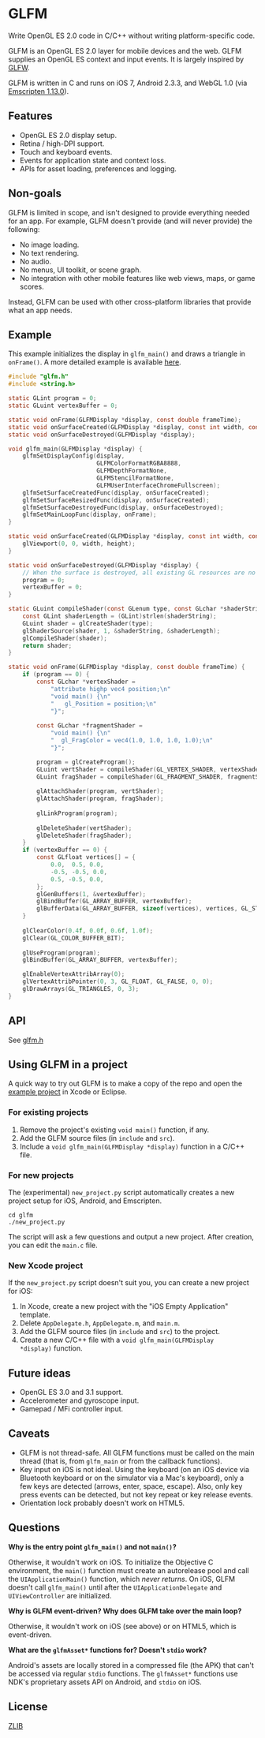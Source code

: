 # GLFM
Write OpenGL ES 2.0 code in C/C++ without writing platform-specific code.

GLFM is an OpenGL ES 2.0 layer for mobile devices and the web. GLFM supplies an OpenGL ES context and input events. It is largely inspired by [GLFW](http://www.glfw.org/).

GLFM is written in C and runs on iOS 7, Android 2.3.3, and WebGL 1.0 (via [Emscripten 1.13.0](https://github.com/kripken/emscripten)).

## Features
* OpenGL ES 2.0 display setup.
* Retina / high-DPI support.
* Touch and keyboard events. 
* Events for application state and context loss. 
* APIs for asset loading, preferences and logging.

## Non-goals
GLFM is limited in scope, and isn't designed to provide everything needed for an app. For example, GLFM doesn't provide (and will never provide) the following:

* No image loading. 
* No text rendering.
* No audio.
* No menus, UI toolkit, or scene graph.
* No integration with other mobile features like web views, maps, or game scores.

Instead, GLFM can be used with other cross-platform libraries that provide what an app needs.

## Example
This example initializes the display in <code>glfm_main()</code> and draws a triangle in <code>onFrame()</code>. A more detailed example is available [here](example/src/main.c).

```C
#include "glfm.h"
#include <string.h>

static GLint program = 0;
static GLuint vertexBuffer = 0;

static void onFrame(GLFMDisplay *display, const double frameTime);
static void onSurfaceCreated(GLFMDisplay *display, const int width, const int height);
static void onSurfaceDestroyed(GLFMDisplay *display);

void glfm_main(GLFMDisplay *display) {
    glfmSetDisplayConfig(display,
                         GLFMColorFormatRGBA8888,
                         GLFMDepthFormatNone,
                         GLFMStencilFormatNone,
                         GLFMUserInterfaceChromeFullscreen);
    glfmSetSurfaceCreatedFunc(display, onSurfaceCreated);
    glfmSetSurfaceResizedFunc(display, onSurfaceCreated);
    glfmSetSurfaceDestroyedFunc(display, onSurfaceDestroyed);
    glfmSetMainLoopFunc(display, onFrame);
}

static void onSurfaceCreated(GLFMDisplay *display, const int width, const int height) {
    glViewport(0, 0, width, height);
}

static void onSurfaceDestroyed(GLFMDisplay *display) {
    // When the surface is destroyed, all existing GL resources are no longer valid.
    program = 0;
    vertexBuffer = 0;
}

static GLuint compileShader(const GLenum type, const GLchar *shaderString) {
    const GLint shaderLength = (GLint)strlen(shaderString);
    GLuint shader = glCreateShader(type);
    glShaderSource(shader, 1, &shaderString, &shaderLength);
    glCompileShader(shader);
    return shader;
}

static void onFrame(GLFMDisplay *display, const double frameTime) {
    if (program == 0) {
        const GLchar *vertexShader =
            "attribute highp vec4 position;\n"
            "void main() {\n"
            "   gl_Position = position;\n"
            "}";
        
        const GLchar *fragmentShader =
            "void main() {\n"
            "  gl_FragColor = vec4(1.0, 1.0, 1.0, 1.0);\n"
            "}";

        program = glCreateProgram();
        GLuint vertShader = compileShader(GL_VERTEX_SHADER, vertexShader);
        GLuint fragShader = compileShader(GL_FRAGMENT_SHADER, fragmentShader);
        
        glAttachShader(program, vertShader);
        glAttachShader(program, fragShader);
        
        glLinkProgram(program);
        
        glDeleteShader(vertShader);
        glDeleteShader(fragShader);
    }
    if (vertexBuffer == 0) {
        const GLfloat vertices[] = {
            0.0,  0.5, 0.0,
            -0.5, -0.5, 0.0,
            0.5, -0.5, 0.0,
        };
        glGenBuffers(1, &vertexBuffer);
        glBindBuffer(GL_ARRAY_BUFFER, vertexBuffer);
        glBufferData(GL_ARRAY_BUFFER, sizeof(vertices), vertices, GL_STATIC_DRAW);
    }
    
    glClearColor(0.4f, 0.0f, 0.6f, 1.0f);
    glClear(GL_COLOR_BUFFER_BIT);
    
    glUseProgram(program);
    glBindBuffer(GL_ARRAY_BUFFER, vertexBuffer);

    glEnableVertexAttribArray(0);
    glVertexAttribPointer(0, 3, GL_FLOAT, GL_FALSE, 0, 0);
    glDrawArrays(GL_TRIANGLES, 0, 3);
}
```
## API
See [glfm.h](include/glfm.h)

## Using GLFM in a project
A quick way to try out GLFM is to make a copy of the repo and open the [example project](example) in Xcode or Eclipse. 

### For existing projects

1. Remove the project's existing <code>void main()</code> function, if any.
2. Add the GLFM source files (in `include` and `src`).
3. Include a <code>void glfm_main(GLFMDisplay *display)</code> function in a C/C++ file.

 
### For new projects

The (experimental) `new_project.py` script automatically creates a new project setup for iOS, Android, and Emscripten.

```
cd glfm
./new_project.py
```

The script will ask a few questions and output a new project. After creation, you can edit the `main.c` file.

### New Xcode project
If the `new_project.py` script doesn't suit you, you can create a new project for iOS:

1. In Xcode, create a new project with the "iOS Empty Application" template.
2. Delete `AppDelegate.h`, `AppDelegate.m`, and `main.m`.
3. Add the GLFM source files (in `include` and `src`) to the project.
4. Create a new C/C++ file with a <code>void glfm_main(GLFMDisplay *display)</code> function.

## Future ideas
* OpenGL ES 3.0 and 3.1 support.
* Accelerometer and gyroscope input.
* Gamepad / MFi controller input.

## Caveats
* GLFM is not thread-safe. All GLFM functions must be called on the main thread (that is, from `glfm_main` or from the callback functions).
* Key input on iOS is not ideal. Using the keyboard (on an iOS device via Bluetooth keyboard or on the simulator via a Mac's keyboard), only a few keys are detected (arrows, enter, space, escape). Also, only key press events can be detected, but not key repeat or key release events.
* Orientation lock probably doesn't work on HTML5.

## Questions
**Why is the entry point <code>glfm_main()</code> and not <code>main()</code>?**

Otherwise, it wouldn't work on iOS. To initialize the Objective C environment, the <code>main()</code> function must create an autorelease pool and call the <code>UIApplicationMain()</code> function, which *never returns*. On iOS, GLFM doesn't call <code>glfm_main()</code> until after the <code>UIApplicationDelegate</code> and <code>UIViewController</code> are initialized.

**Why is GLFM event-driven? Why does GLFM take over the main loop?**

Otherwise, it wouldn't work on iOS (see above) or on HTML5, which is event-driven.

**What are the `glfmAsset*` functions for? Doesn't `stdio` work?**

Android's assets are locally stored in a compressed file (the APK) that can't be accessed via regular `stdio` functions. The `glfmAsset*` functions use NDK's proprietary assets API on Android, and `stdio` on iOS.

## License
[ZLIB](http://en.wikipedia.org/wiki/Zlib_License)